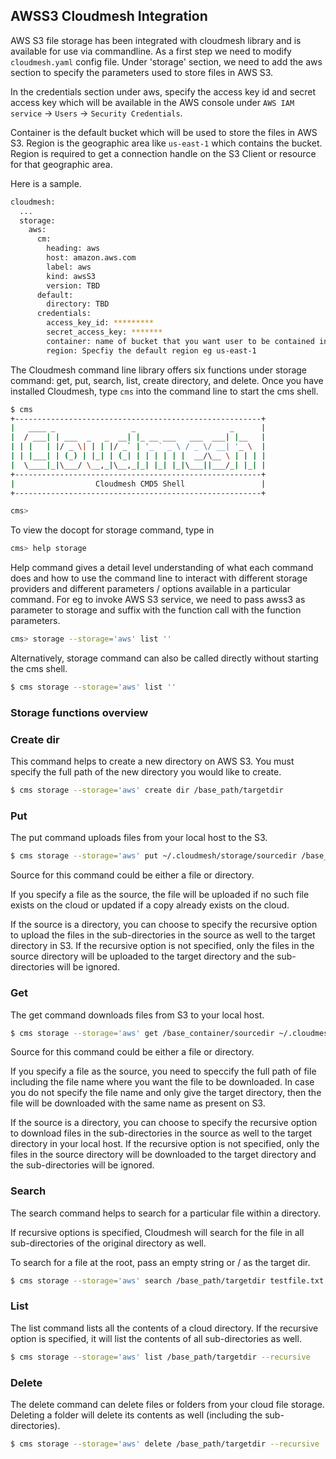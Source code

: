 ## AWSS3 Cloudmesh Integration

AWS S3 file storage has been integrated with cloudmesh library and is available 
for use via commandline. As a first step we need to modify `cloudmesh.yaml` 
config file.  Under 'storage' section, we need to add the aws section to specify
the parameters used to store files in AWS S3. 

In the credentials section under aws, specify the access key id and secret 
access key which will be available in the AWS console under 
`AWS IAM service` -> `Users` -> `Security Credentials`. 

Container is the default bucket which will be used to store the files in AWS S3.
Region is the geographic area like `us-east-1` which contains the bucket. Region 
is required to get a connection handle on the S3 Client or resource for 
that geographic area.

Here is a sample.

```bash
cloudmesh:
  ...
  storage:
    aws:
      cm:
        heading: aws
        host: amazon.aws.com
        label: aws
        kind: awsS3
        version: TBD
      default:
        directory: TBD
      credentials:
        access_key_id: *********
        secret_access_key: *******
        container: name of bucket that you want user to be contained in.
        region: Specfiy the default region eg us-east-1
```

The Cloudmesh command line library offers six functions under storage command: 
get, put, search, list, create directory, and delete. 
Once you have installed Cloudmesh, type `cms` into the command line to start the
cms shell. 

```bash
$ cms
+-------------------------------------------------------+
|   ____ _                 _                     _      |
|  / ___| | ___  _   _  __| |_ __ ___   ___  ___| |__   |
| | |   | |/ _ \| | | |/ _` | '_ ` _ \ / _ \/ __| '_ \  |
| | |___| | (_) | |_| | (_| | | | | | |  __/\__ \ | | | |
|  \____|_|\___/ \__,_|\__,_|_| |_| |_|\___||___/_| |_| |
+-------------------------------------------------------+
|                  Cloudmesh CMD5 Shell                 |
+-------------------------------------------------------+

cms>
```

To view the docopt for storage command, type in 

```bash
cms> help storage 
```

Help command gives a detail level understanding of what each command does and 
how to use the command line to interact with different storage providers and 
different parameters / options available in a particular command. 
For eg to invoke AWS S3 service, we need to pass awss3 as parameter to storage 
and suffix with the function call with the function parameters.

```bash
cms> storage --storage='aws' list ''
```

Alternatively, storage command can also be called directly without starting the 
cms shell.

```bash
$ cms storage --storage='aws' list ''
```

### Storage functions overview


### Create dir

This command helps to create a new directory on AWS S3. You must specify the 
full path of the new directory you would like to create. 

```bash
$ cms storage --storage='aws' create dir /base_path/targetdir
```

### Put

The put command uploads files from your local host to the S3. 

```bash
$ cms storage --storage='aws' put ~/.cloudmesh/storage/sourcedir /base_path/targetdir --recursive
```

Source for this command could be either a file or directory.

If you specify a file as the source, the file will be uploaded if no such file 
exists on the cloud or updated if a copy already exists on the cloud. 

If the source is a directory, you can choose to specify the recursive option to 
upload the files in the sub-directories in the source as well to the target 
directory in S3.
If the recursive option is not specified, only the files in the source 
directory will be uploaded to the target directory and the sub-directories will 
be ignored.


### Get

The get command downloads files from S3 to your local host.

```bash
$ cms storage --storage='aws' get /base_container/sourcedir ~/.cloudmesh/storage/targetdir --recursive
```

Source for this command could be either a file or directory.

If you specify a file as the source, you need to speccify the full path of file
including the file name where you want the file to be downloaded. In case you 
do not specify the file name and only give the target directory, then the file 
will be downloaded with the same name as present on S3.

If the source is a directory, you can choose to specify the recursive option to 
download files in the sub-directories in the source as well to the target 
directory in your local host.
If the recursive option is not specified, only the files in the source 
directory will be downloaded to the target directory and the sub-directories 
will be ignored.


### Search

The search command helps to search for a particular file within a directory.

If recursive options is specified, Cloudmesh will search for the file in all 
sub-directories of the original directory as well.

To search for a file at the root, pass an empty string or / as the target dir.

```bash
$ cms storage --storage='aws' search /base_path/targetdir testfile.txt --recursive
```

### List

The list command lists all the contents of a cloud directory. If the recursive 
option is specified, it will list the contents of all sub-directories as well. 

```bash
$ cms storage --storage='aws' list /base_path/targetdir --recursive
```


### Delete

The delete command can delete files or folders from your cloud file storage. 
Deleting a folder will delete its contents as well (including the 
sub-directories).

```bash
$ cms storage --storage='aws' delete /base_path/targetdir --recursive
```
